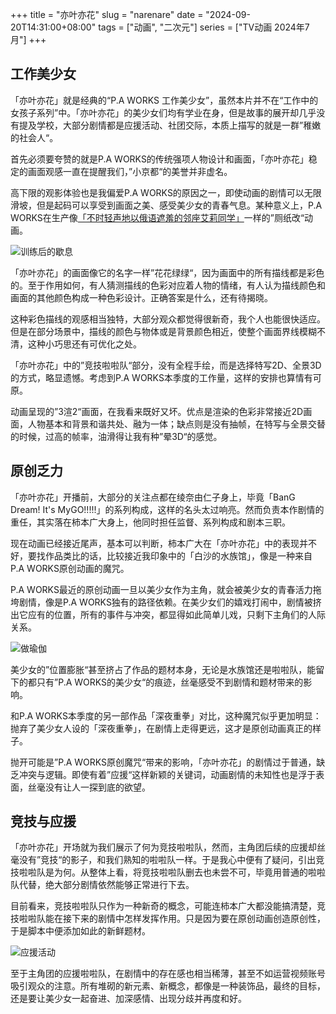 +++
title = "亦叶亦花"
slug = "narenare"
date = "2024-09-20T14:31:00+08:00"
tags = ["动画", "二次元"]
series = ["TV动画 2024年7月"]
+++
## 工作美少女
「亦叶亦花」就是经典的“P.A WORKS 工作美少女”，虽然本片并不在“工作中的女孩子系列”中。「亦叶亦花」的美少女们均有学业在身，但是故事的展开却几乎没有提及学校，大部分剧情都是应援活动、社团交际，本质上描写的就是一群”稚嫩的社会人“。

首先必须要夸赞的就是P.A WORKS的传统强项人物设计和画面，「亦叶亦花」稳定的画面观感一直在提醒我们，”小京都“的美誉并非虚名。

高下限的观影体验也是我偏爱P.A WORKS的原因之一，即使动画的剧情可以无限滑坡，但是起码可以享受到画面之美、感受美少女的青春气息。某种意义上，P.A WORKS在生产像[「不时轻声地以俄语遮羞的邻座艾莉同学」](/post/roshidere/)一样的”厕纸改“动画。

![训练后的歇息](01.avif "训练后的歇息")

「亦叶亦花」的画面像它的名字一样”花花绿绿“，因为画面中的所有描线都是彩色的。至于作用如何，有人猜测描线的色彩对应着人物的情绪，有人认为描线颜色和画面的其他颜色构成一种色彩设计。正确答案是什么，还有待揭晓。

这种彩色描线的观感相当独特，大部分观众都觉得很新奇，我个人也能很快适应。但是在部分场景中，描线的颜色与物体或是背景颜色相近，使整个画面界线模糊不清，这种小巧思还有可优化之处。

「亦叶亦花」中的”竞技啦啦队“部分，没有全程手绘，而是选择特写2D、全景3D的方式，略显遗憾。考虑到P.A WORKS本季度的工作量，这样的安排也算情有可原。

动画呈现的”3渲2“画面，在我看来既好又坏。优点是渲染的色彩非常接近2D画面，人物基本和背景和谐共处、融为一体；缺点则是没有抽帧，在特写与全景交替的时候，过高的帧率，油滑得让我有种”晕3D“的感觉。

## 原创乏力
「亦叶亦花」开播前，大部分的关注点都在绫奈由仁子身上，毕竟「BanG Dream! It's MyGO!!!!!」的系列构成，这样的名头太过响亮。然而负责本作剧情的重任，其实落在柿本广大身上，他同时担任监督、系列构成和剧本三职。

现在动画已经接近尾声，基本可以判断，柿本广大在「亦叶亦花」中的表现并不好，要找作品类比的话，比较接近我印象中的「白沙的水族馆」，像是一种来自P.A WORKS原创动画的魔咒。

P.A WORKS最近的原创动画一旦以美少女作为主角，就会被美少女的青春活力拖垮剧情，像是P.A WORKS独有的路径依赖。在美少女们的嬉戏打闹中，剧情被挤出它应有的位置，所有的事件与冲突，都显得如此简单儿戏，只剩下主角们的人际关系。

![做瑜伽](02.avif "做瑜伽")

美少女的”位置膨胀“甚至挤占了作品的题材本身，无论是水族馆还是啦啦队，能留下的都只有”P.A WORKS的美少女“的痕迹，丝毫感受不到剧情和题材带来的影响。

和P.A WORKS本季度的另一部作品「深夜重拳」对比，这种魔咒似乎更加明显：抛弃了美少女人设的「深夜重拳」，在剧情上走得更远，这才是原创动画真正的样子。

抛开可能是”P.A WORKS原创魔咒“带来的影响，「亦叶亦花」的剧情过于普通，缺乏冲突与逻辑。即使有着”应援“这样新颖的关键词，动画剧情的未知性也是浮于表面，丝毫没有让人一探到底的欲望。

## 竞技与应援
「亦叶亦花」开场就为我们展示了何为竞技啦啦队，然而，主角团后续的应援却丝毫没有”竞技“的影子，和我们熟知的啦啦队一样。于是我心中便有了疑问，引出竞技啦啦队是为何。从整体上看，将竞技啦啦队删去也未尝不可，毕竟用普通的啦啦队代替，绝大部分剧情依然能够正常进行下去。

目前看来，竞技啦啦队只作为一种新奇的概念，可能连柿本广大都没能搞清楚，竞技啦啦队能在接下来的剧情中怎样发挥作用。只是因为要在原创动画创造原创性，于是脚本中便添加如此的新鲜题材。

![应援活动](03.avif "应援活动")

至于主角团的应援啦啦队，在剧情中的存在感也相当稀薄，甚至不如运营视频账号吸引观众的注意。所有堆砌的新元素、新概念，都像是一种装饰品，最终的目标，还是要让美少女一起奋进、加深感情、出现分歧并再度和好。